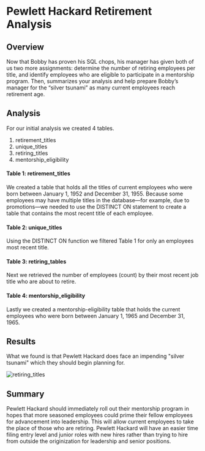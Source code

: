 # Pewlett Hackard Retirement Analysis 

## Overview 
Now that Bobby has proven his SQL chops, his manager has given both of us two more assignments: determine the number of retiring employees per title, and identify employees who are eligible to participate in a mentorship program. Then, summarizes your analysis and help prepare Bobby’s manager for the “silver tsunami” as many current employees reach retirement age.

## Analysis 
For our initial analysis we created 4 tables.
1. retirement_titles
2. unique_titles
3. retiring_titles
4. mentorship_eligibility 

#### Table 1: retirement_titles 
We created a table that holds all the titles of current employees who were born between January 1, 1952 and December 31, 1955. Because some employees may have multiple titles in the database—for example, due to promotions—we needed to use the DISTINCT ON statement to create a table that contains the most recent title of each employee.

#### Table 2: unique_titles 
Using the DISTINCT ON function we filtered Table 1 for only an employees most recent title.

#### Table 3: retiring_tables 
Next we retrieved the number of employees (count) by their most recent job title who are about to retire. 

#### Table 4: mentorship_eligibility 
Lastly we created a mentorship-eligibility table that holds the current employees who were born between January 1, 1965 and December 31, 1965.

## Results 
What we found is that Pewlett Hackard does face an impending "silver tsunami" which they should begin planning for. 

![retiring_titles](https://github.com/cfusco77/Pewlett_Hackard_Retirement_Analysis/blob/main/Data/retiring_titles%20.png) 

## Summary 
Pewlett Hackard should immediately roll out their mentorship program in hopes that more seasoned employees could prime their fellow employees for advancement into leadership. This will allow current employees to take the place of those who are retiring. Pewlett Hackard will have an easier time filing entry level and junior roles with new hires rather than trying to hire from outside the originization for leadership and senior positions. 
